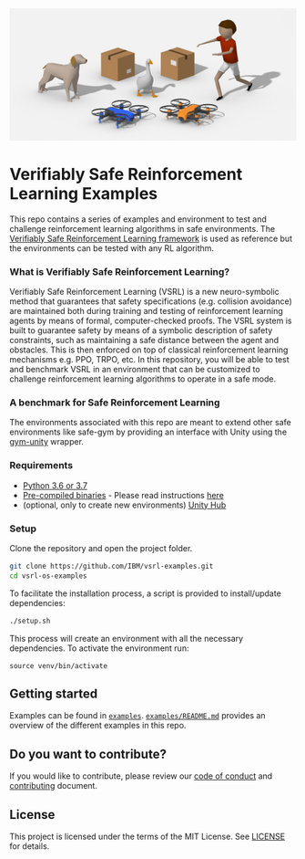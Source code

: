 ![image](art/vsrlExamples.png)

# Verifiably Safe Reinforcement Learning Examples
This repo contains a series of examples and environment to test and challenge reinforcement learning algorithms
in safe environments. The [Verifiably Safe Reinforcement Learning framework](https://github.com/IBM/vsrl-framework)
is used as reference but the environments can be tested with any RL algorithm.

### What is Verifiably Safe Reinforcement Learning?
Verifiably Safe Reinforcement Learning (VSRL) is a new neuro-symbolic method that guarantees that safety specifications
(e.g. collision avoidance) are maintained both during training and testing of reinforcement learning agents
by means of formal, computer-checked proofs. The VSRL system is built to guarantee safety by means of
a symbolic description of safety constraints, such as maintaining a safe distance between the agent and obstacles.
This is then enforced on top of classical reinforcement learning mechanisms e.g. PPO, TRPO, etc.
In this repository, you will be able to test and benchmark VSRL in an environment that can be customized
to challenge reinforcement learning algorithms to operate in a safe mode.

### A benchmark for Safe Reinforcement Learning
The environments associated with this repo are meant to extend other safe environments like safe-gym
by providing an interface with Unity using the [gym-unity](https://github.com/Unity-Technologies/ml-agents/tree/0.15.1/gym-unity)
wrapper.

### Requirements
- [Python 3.6 or 3.7](https://www.python.org/downloads/)
- [Pre-compiled binaries](https://github.com/IBM/vsrl-examples/releases/tag/untagged-f67218e83e56ab6c64e4) - Please read instructions [here](https://github.com/IBM/vsrl-examples/tree/master/examples/EnvBuild)
- (optional, only to create new environments) [Unity Hub](https://store.unity.com/download)

### Setup
Clone the repository and open the project folder.
```sh
git clone https://github.com/IBM/vsrl-examples.git
cd vsrl-os-examples
```

To facilitate the installation process, a script is provided to install/update dependencies:
```sh
./setup.sh
```

This process will create an environment with all the necessary dependencies. To activate the environment run:
```
source venv/bin/activate
```

## Getting started
Examples can be found in [`examples`](./examples). [`examples/README.md`](./examples/README.md) provides an overview
of the different examples in this repo.

## Do you want to contribute?

If you would like to contribute, please review our [code of conduct](./.github/CODE_OF_CONDUCT.md) and
[contributing](./.github/CONTRIBUTING.md) document.

## License

This project is licensed under the terms of the MIT License. See [LICENSE](./LICENSE) for details.
